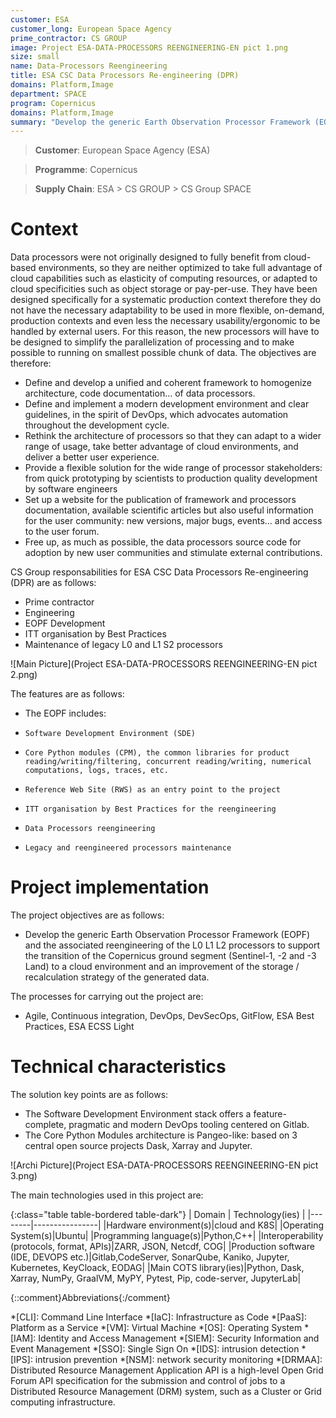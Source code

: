 ```yaml
---
customer: ESA
customer_long: European Space Agency
prime_contractor: CS GROUP
image: Project ESA-DATA-PROCESSORS REENGINEERING-EN pict 1.png
size: small
name: Data-Processors Reengineering
title: ESA CSC Data Processors Re-engineering (DPR)
domains: Platform,Image
department: SPACE
program: Copernicus
domains: Platform,Image
summary: "Develop the generic Earth Observation Processor Framework (EOPF) and the associated reengineering of the L0 L1 L2 processors to support the transition of the Copernicus ground segment (Sentinel-1, -2 and -3 Land) to a cloud environment and an improvement of the storage / recalculation strategy of the generated data."
---
```


> __Customer__\: European Space Agency (ESA)

> __Programme__\: Copernicus

> __Supply Chain__\: ESA > CS GROUP >  CS Group SPACE


# Context

Data processors were not originally designed to fully benefit from cloud-based environments, so they are neither optimized to take full advantage of cloud capabilities such as elasticity of computing resources, or adapted to cloud specificities such as object storage or pay-per-use. They have been designed specifically for a systematic production context therefore they do not have the necessary adaptability to be used in more flexible, on-demand, production contexts and even less the necessary usability/ergonomic to be handled by external users. For this reason, the new processors will have to be designed to simplify the parallelization of processing and to make possible to running on smallest possible chunk of data.
The objectives are therefore:
* Define and develop a unified and coherent framework to homogenize architecture, code documentation… of data processors.
* Define and implement a modern development environment and clear guidelines, in the spirit of DevOps, which advocates automation throughout the development cycle. 
* Rethink the architecture of processors so that they can adapt to a wider range of usage, take better advantage of cloud environments, and deliver a better user experience.
* Provide a flexible solution for the wide range of processor stakeholders: from quick prototyping by scientists to production quality development by software engineers
* Set up a website for the publication of framework and processors documentation, available scientific articles but also useful information for the user community: new versions, major bugs, events… and access to the user forum.
* Free up, as much as possible, the data processors source code for adoption by new user communities and stimulate external contributions.

CS Group responsabilities for ESA CSC Data Processors Re-engineering (DPR) are as follows:
* Prime contractor
* Engineering
* EOPF Development
* ITT organisation by Best Practices
* Maintenance of legacy L0 and L1 S2 processors

![Main Picture](Project ESA-DATA-PROCESSORS REENGINEERING-EN pict 2.png)

The features are as follows:
* The EOPF includes:
*     Software Development Environment (SDE)
*     Core Python modules (CPM), the common libraries for product reading/writing/filtering, concurrent reading/writing, numerical computations, logs, traces, etc.
*     Reference Web Site (RWS) as an entry point to the project
*     ITT organisation by Best Practices for the reengineering
*     Data Processors reengineering
*     Legacy and reengineered processors maintenance

# Project implementation

The project objectives are as follows:
* Develop the generic Earth Observation Processor Framework (EOPF) and the associated reengineering of the L0 L1 L2 processors to support the transition of the Copernicus ground segment (Sentinel-1, -2 and -3 Land) to a cloud environment and an improvement of the storage / recalculation strategy of the generated data.

The processes for carrying out the project are:
* Agile, Continuous integration, DevOps, DevSecOps, GitFlow, ESA Best Practices, ESA ECSS Light

# Technical characteristics

The solution key points are as follows:
* The Software Development Environment stack offers a feature-complete, pragmatic and modern DevOps tooling centered on Gitlab.
* The Core Python Modules architecture is Pangeo-like: based on 3 central open source projects Dask, Xarray and Jupyter.

![Archi Picture](Project ESA-DATA-PROCESSORS REENGINEERING-EN pict 3.png)

The main technologies used in this project are:

{:class="table table-bordered table-dark"}
| Domain | Technology(ies) |
|--------|----------------|
|Hardware environment(s)|cloud and K8S|
|Operating System(s)|Ubuntu|
|Programming language(s)|Python,C++|
|Interoperability (protocols, format, APIs)|ZARR, JSON, Netcdf, COG|
|Production software (IDE, DEVOPS etc.)|Gitlab,CodeServer, SonarQube, Kaniko, Jupyter, Kubernetes, KeyCloack, EODAG|
|Main COTS library(ies)|Python, Dask, Xarray, NumPy, GraalVM, MyPY, Pytest, Pip, code-server, JupyterLab|



{::comment}Abbreviations{:/comment}

*[CLI]: Command Line Interface
*[IaC]: Infrastructure as Code
*[PaaS]: Platform as a Service
*[VM]: Virtual Machine
*[OS]: Operating System
*[IAM]: Identity and Access Management
*[SIEM]: Security Information and Event Management
*[SSO]: Single Sign On
*[IDS]: intrusion detection
*[IPS]: intrusion prevention
*[NSM]: network security monitoring
*[DRMAA]: Distributed Resource Management Application API is a high-level Open Grid Forum API specification for the submission and control of jobs to a Distributed Resource Management (DRM) system, such as a Cluster or Grid computing infrastructure.
